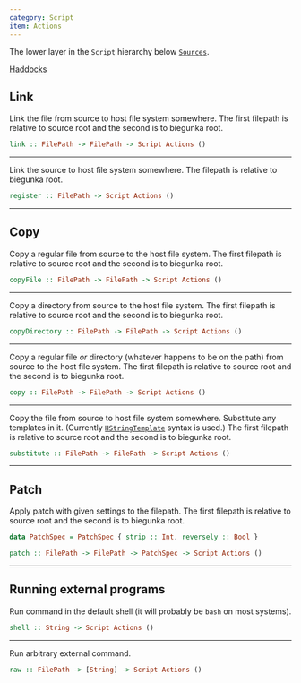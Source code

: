 ```yaml
---
category: Script
item: Actions
---
```


The lower layer in the `Script` hierarchy below [`Sources`][0].

[Haddocks][2]

## Link

Link the file from source to host file system somewhere.
The first filepath is relative to source root and the second is to biegunka root.

```haskell
link :: FilePath -> FilePath -> Script Actions ()
```

---

Link the source to host file system somewhere.
The filepath is relative to biegunka root.

```haskell
register :: FilePath -> Script Actions ()
```

---

## Copy

Copy a regular file from source to the host file system.
The first filepath is relative to source root and the second is to biegunka root.

```haskell
copyFile :: FilePath -> FilePath -> Script Actions ()
```

---

Copy a directory from source to the host file system.
The first filepath is relative to source root and the second is to biegunka root.

```haskell
copyDirectory :: FilePath -> FilePath -> Script Actions ()
```

---

Copy a regular file *or* directory (whatever happens to be on the path)
from source to the host file system.
The first filepath is relative to source root and the second is to biegunka root.

```haskell
copy :: FilePath -> FilePath -> Script Actions ()
```

---

Copy the file from source to host file system somewhere.
Substitute any templates in it. (Currently [`HStringTemplate`][3] syntax is used.)
The first filepath is relative to source root and the second is to biegunka root.

```haskell
substitute :: FilePath -> FilePath -> Script Actions ()
```

---

## Patch

Apply patch with given settings to the filepath.
The first filepath is relative to source root and the second is to biegunka root.

```haskell
data PatchSpec = PatchSpec { strip :: Int, reversely :: Bool }

patch :: FilePath -> FilePath -> PatchSpec -> Script Actions ()
```

---

## Running external programs

Run command in the default shell (it will probably be `bash` on most systems).

```haskell
shell :: String -> Script Actions ()
```

---

Run arbitrary external command.

```haskell
raw :: FilePath -> [String] -> Script Actions ()
```


  [0]: /pages/script/sources.html
  [2]: http://biegunka.github.io/biegunka/Control-Biegunka-Primitive.html#g:2
  [3]: http://hackage.haskell.org/package/HStringTemplate
